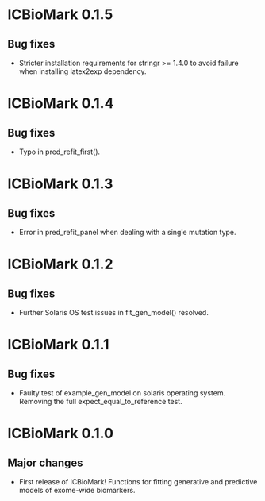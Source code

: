 # ICBioMark 0.1.5

## Bug fixes
* Stricter installation requirements for stringr >= 1.4.0 to avoid failure when installing latex2exp dependency.

# ICBioMark 0.1.4

## Bug fixes
* Typo in pred_refit_first().

# ICBioMark 0.1.3

## Bug fixes
* Error in pred_refit_panel when dealing with a single mutation type.

# ICBioMark 0.1.2

## Bug fixes
* Further Solaris OS test issues in fit_gen_model() resolved. 

# ICBioMark 0.1.1

## Bug fixes 
* Faulty test of example_gen_model on solaris operating system. Removing the full expect_equal_to_reference test.

# ICBioMark 0.1.0

## Major changes 

* First release of ICBioMark! Functions for fitting generative and predictive models of exome-wide biomarkers.

